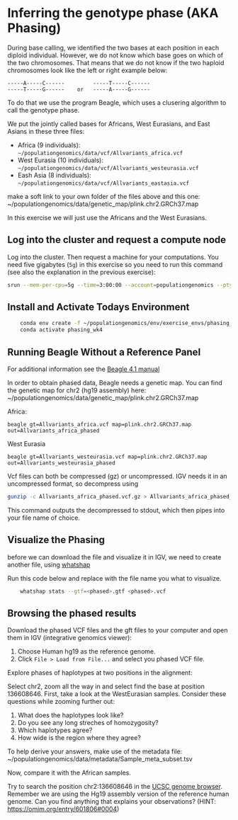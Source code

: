 # Inferring the genotype phase (AKA Phasing)

During base calling, we identified the two bases at each position in each diploid individual. However, we do not know which base goes on which of the two chromosomes. That means that we do not know if the two haploid chromosomes look like the left or right example below:

    -----A-----C------         -----T-----C------ 
    -----T-----G------    or   -----A-----G------


To do that we use the program Beagle, which uses a clusering algorithm to call the genotype phase.

We put the jointly called bases for Africans, West Eurasians, and East Asians in these three files:

- Africa (9 individuals): `~/populationgenomics/data/vcf/Allvariants_africa.vcf`
- West Eurasia (10 individuals): `~/populationgenomics/data/vcf/Allvariants_westeurasia.vcf`
- Eash Asia (8 individuals): `~/populationgenomics/data/vcf/Allvariants_eastasia.vcf`

make a soft link to your own folder of the files above and this one:
~/populationgenomics/data/genetic_map/plink.chr2.GRCh37.map


In this exercise we will just use the Africans and the West Eurasians.

## Log into the cluster and request a compute node

Log into the cluster. Then request a machine for your computations. You need five gigabytes (`5g`) in this exercise so you need to run this command (see also the explanation in the previous exercise):

```bash
srun --mem-per-cpu=5g --time=3:00:00 --account=populationgenomics --pty bash
```

## Install and Activate Todays Environment 
```bash
    conda env create -f ~/populationgenomics/env/exercise_envs/phasing_wk4.yaml
    conda activate phasing_wk4
```

## Running Beagle Without a Reference Panel

For additional information see the [Beagle 4.1 manual](https://faculty.washington.edu/browning/beagle/beagle_4.1_03Oct15.pdf)

In order to obtain phased data, Beagle needs a genetic map. You can find the genetic map for chr2 (hg19 assembly) here:
~/populationgenomics/data/genetic_map/plink.chr2.GRCh37.map

Africa:

    beagle gt=Allvariants_africa.vcf map=plink.chr2.GRCh37.map out=Allvariants_africa_phased

West Eurasia

    beagle gt=Allvariants_westeurasia.vcf map=plink.chr2.GRCh37.map out=Allvariants_westeurasia_phased
    
Vcf files can both be compressed (gz) or uncompressed. IGV needs it in an uncompressed format, so decompress using

```bash
gunzip -c Allvariants_africa_phased.vcf.gz > Allvariants_africa_phased_t.vcf
```
This command outputs the decompressed to stdout, which then pipes into your file name of choice.

## Visualize the Phasing
before we can download the file and visualize it in IGV, we need to create another file, using [whatshap](https://whatshap.readthedocs.io/en/latest/guide.html#visualizing-phasing-results) 

Run this code below and replace <phased> with the file name you what to visualize.
```bash
    whatshap stats --gtf=<phased>.gtf <phased>.vcf
```



## Browsing the phased results

Download the phased VCF files and the gft files to your computer and open them in IGV (integrative genomics viewer): 
    
1. Choose Human hg19 as the reference genome.
2. Click `File > Load from File...` and select you phased VCF file.

Explore phases of haplotypes at two positions in the alignment:

Select chr2, zoom all the way in and select find the base at position 136608646. First, take a look at the WestEurasian samples. Consider these questions while zooming further out:

1. What does the haplotypes look like?
2. Do you see any long streches of homozygosity?
3. Which haplotypes agree?
4. How wide is the region where they agree?

To help derive your answers, make use of the metadata file: ~/populationgenomics/data/metadata/Sample_meta_subset.tsv

Now, compare it with the African samples.

Try to search the position chr2:136608646 in the [UCSC genome browser](https://genome-euro.ucsc.edu/cgi-bin/hgGateway?redirect=manual&source=genome.ucsc.edu). Remember we are using the Hg19 assembly version of the reference human genome. Can you find anything that explains your observations? (HINT: https://omim.org/entry/601806#0004)



